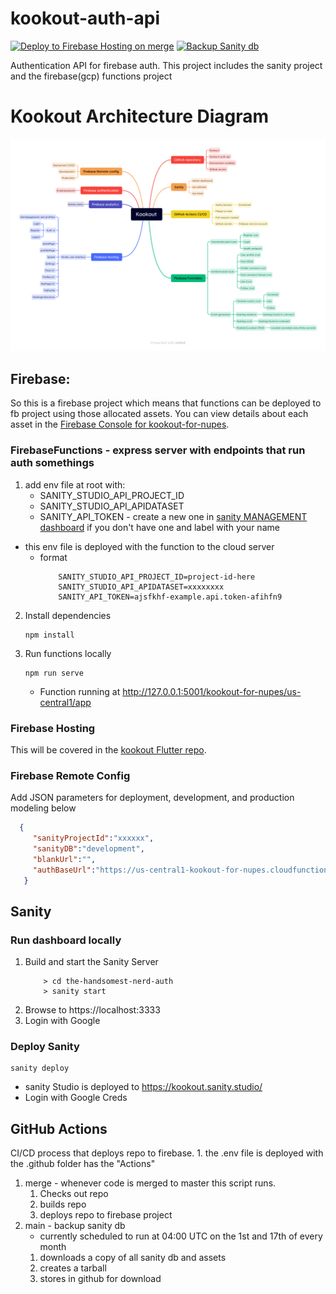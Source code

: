 # kookout-auth-api

[![Deploy to Firebase Hosting on merge](https://github.com/theHandsomestNerd/kookout-auth-api/actions/workflows/firebase-hosting-merge.yml/badge.svg?branch=main)](https://github.com/theHandsomestNerd/kookout-auth-api/actions/workflows/firebase-hosting-merge.yml)
[![Backup Sanity db](https://github.com/theHandsomestNerd/kookout-auth-api/actions/workflows/main.yml/badge.svg?branch=main)](https://github.com/theHandsomestNerd/kookout-auth-api/actions/workflows/main.yml)

Authentication API for firebase auth. This project includes the 
sanity project and the firebase(gcp) functions project

# Kookout Architecture Diagram
![architecture-diagram.png](.readme%2Farchitecture-diagram.png)

## Firebase:

So this is a firebase project which means that functions can be deployed to fb project using those allocated assets.
You can view details about each asset in the [Firebase Console for kookout-for-nupes](https://console.firebase.google.com/u/0/project/kookout-for-nupes/).

### FirebaseFunctions - express server with endpoints that run auth somethings

1. add env file at root with:
   * SANITY_STUDIO_API_PROJECT_ID
   * SANITY_STUDIO_API_APIDATASET
   * SANITY_API_TOKEN - create a new one
     in [sanity MANAGEMENT dashboard](https://www.sanity.io/organizations/ouPWjZwq7/project/abtncxbi/members/invitations)
     if you don't have one and label with your name

* this env file is deployed with the function to the cloud server
   * format
       ```
           SANITY_STUDIO_API_PROJECT_ID=project-id-here
           SANITY_STUDIO_API_APIDATASET=xxxxxxxx
           SANITY_API_TOKEN=ajsfkhf-example.api.token-afihfn9
       ```

2. Install dependencies
    ```
    npm install
    ```

3. Run functions locally
    ```
    npm run serve
    ```
   * Function running at http://127.0.0.1:5001/kookout-for-nupes/us-central1/app

### Firebase Hosting
This will be covered in the [kookout Flutter repo](https://github.com/theHandsomestNerd/kookout#readme).

### Firebase Remote Config
Add JSON parameters for deployment, development, and production modeling below
   ```json
     {
        "sanityProjectId":"xxxxxx",
        "sanityDB":"development",
        "blankUrl":"",
        "authBaseUrl":"https://us-central1-kookout-for-nupes.cloudfunctions.net/app","homepageProfileDurationSecs":"7","homepagePostDurationSecs":"8"
      }
   ```

## Sanity

### Run dashboard locally

1. Build and start the Sanity Server
    ```agsl
        > cd the-handsomest-nerd-auth
        > sanity start
    ```
2. Browse to https://localhost:3333
3. Login with Google

### Deploy Sanity

    sanity deploy
* sanity Studio is deployed to https://kookout.sanity.studio/
* Login with Google Creds

## GitHub Actions
CI/CD process that deploys repo to firebase.
    1. the .env file is deployed with 
the .github folder has the "Actions"
1. merge - whenever code is merged to master this script runs.
   1. Checks out repo
   1. builds repo
   1. deploys repo to firebase project
2. main - backup sanity db
   * currently scheduled to run at 04:00 UTC on the 1st and 17th of every month
   1. downloads a copy of all sanity db and assets
   1. creates a tarball
   1. stores in github for download

